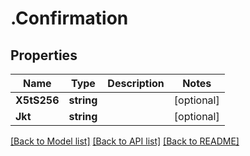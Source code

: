 # .Confirmation
## Properties

Name | Type | Description | Notes
------------ | ------------- | ------------- | -------------
**X5tS256** | **string** |  | [optional] 
**Jkt** | **string** |  | [optional] 

[[Back to Model list]](../README.md#documentation-for-models) [[Back to API list]](../README.md#documentation-for-api-endpoints) [[Back to README]](../README.md)

